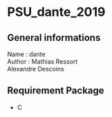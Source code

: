  # PSU_dante_2019

## General informations
Name : dante<br />
Author : Mathias Ressort<br />Alexandre Descoins

## Requirement Package
* C